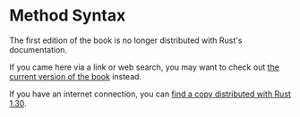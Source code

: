 # Method Syntax

The first edition of the book is no longer distributed with Rust's documentation.

If you came here via a link or web search, you may want to check out [the current version of the book](../ch05-03-method-syntax.html) instead.

If you have an internet connection, you can [find a copy distributed with Rust 1.30](https://doc.rust-lang.org/1.30.0/book/first-edition/method-syntax.html).
